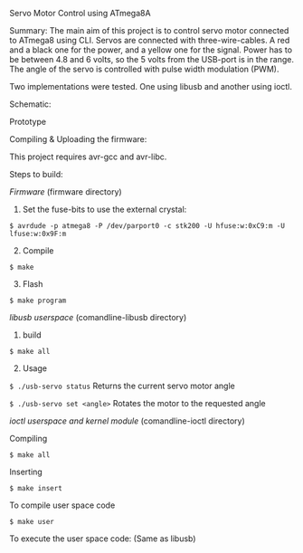Servo Motor Control using ATmega8A

Summary:
The main aim of this project is to control servo motor connected to ATmega8 using CLI. Servos are connected with three-wire-cables. A red and a black one for the power, and a yellow one for the signal. Power has to be between 4.8 and 6 volts, so the 5 volts from the USB-port is in the range. The angle of the servo is controlled with pulse width modulation (PWM).

Two implementations were tested. One using libusb and another using ioctl.

Schematic:


Prototype

Compiling & Uploading the firmware:

This project requires avr-gcc and avr-libc.

Steps to build:

*Firmware* (firmware directory)

1. Set the fuse-bits to use the external crystal:

`$ avrdude -p atmega8 -P /dev/parport0 -c stk200 -U hfuse:w:0xC9:m -U lfuse:w:0x9F:m`

2. Compile

`$ make`

3. Flash

`$ make program`

*libusb userspace* (comandline-libusb directory)

1. build

`$ make all`

2. Usage

`$ ./usb-servo status` Returns the current servo motor angle

`$ ./usb-servo set <angle>` Rotates the motor to the requested angle

*ioctl userspace and kernel module* (comandline-ioctl directory)

Compiling

`$ make all`

Inserting

`$ make insert`

To compile user space code

`$ make user`

To execute the user space code: (Same as libusb)
